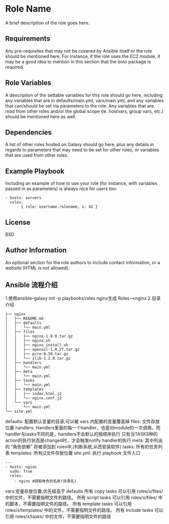 Role Name
=========

A brief description of the role goes here.

Requirements
------------

Any pre-requisites that may not be covered by Ansible itself or the role should be mentioned here. For instance, if the role uses the EC2 module, it may be a good idea to mention in this section that the boto package is required.

Role Variables
--------------

A description of the settable variables for this role should go here, including any variables that are in defaults/main.yml, vars/main.yml, and any variables that can/should be set via parameters to the role. Any variables that are read from other roles and/or the global scope (ie. hostvars, group vars, etc.) should be mentioned here as well.

Dependencies
------------

A list of other roles hosted on Galaxy should go here, plus any details in regards to parameters that may need to be set for other roles, or variables that are used from other roles.

Example Playbook
----------------

Including an example of how to use your role (for instance, with variables passed in as parameters) is always nice for users too:

    - hosts: servers
      roles:
         - { role: username.rolename, x: 42 }

License
-------

BSD

Author Information
------------------

An optional section for the role authors to include contact information, or a website (HTML is not allowed).

Ansible 流程介绍
------------------
1.使用ansible-galaxy init -p playbooks/roles nginx生成 Roles-->nginx
2.目录介绍
```
├── nginx
│   ├── README.md
│   ├── defaults
│   │   └── main.yml
│   ├── files
│   │   ├── nginx-1.8.0.tar.gz
│   │   ├── nginx.sh
│   │   ├── nginx_install.sh
│   │   ├── openssl-1.0.2f.tar.gz
│   │   ├── pcre-8.39.tar.gz
│   │   └── zlib-1.2.8.tar.gz
│   ├── handlers
│   │   └── main.yml
│   ├── meta
│   │   └── main.yml
│   ├── tasks
│   │   └── main.yml
│   ├── templates
│   │   ├── index.html.j2
│   │   └── nginx.conf.j2
│   └── vars
│       └── main.yml
└── site.yml
```
defaults: 配置默认变量的目录,可以被 vars 内配置的变量覆盖掉
files: 文件存放位置
handlers: Handlers里面的每一个handler，也是对module的一次调用。而handler与tasks不同的是，handlers不会默认的按顺序执行 只有当TASKS种的action的执行状态是changed时，才会触发notify handler的执行
meta: 其中列出的 “角色依赖” 将被添加到 roles中,(判断系统,从而安装软件)
tasks: 所有的任务列表
templates: 所有j2文件存放位置
site.yml: 执行 playbook 文件入口
```
---
- hosts: nginx
  sudo: True
  roles:
    - nginx #调取角色的名称(目录名)
```
vars:变量存放位置,优先级高于 defaults
所有 copy tasks 可以引用 roles/x/files/ 中的文件，不需要指明文件的路径。
所有 script tasks 可以引用 roles/x/files/ 中的脚本，不需要指明文件的路径。
所有 template tasks 可以引用 roles/x/templates/ 中的文件，不需要指明文件的路径。
所有 include tasks 可以引用 roles/x/tasks/ 中的文件，不需要指明文件的路径
